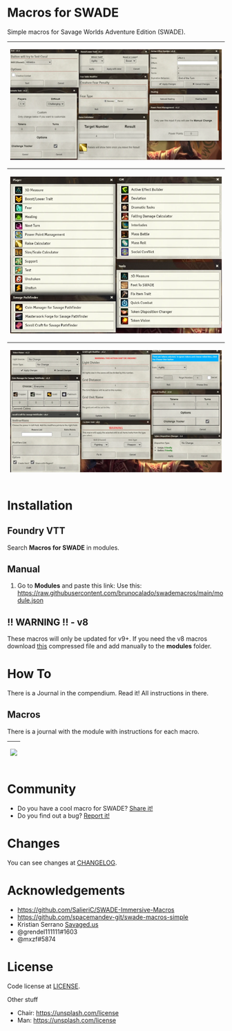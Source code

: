 # Macros for SWADE
Simple macros for Savage Worlds Adventure Edition (SWADE).

<table>
<thead>
  <tr>
    <th>
      <p align="center">
        <img width="800" src="docs/preview01.webp">
      </p>
    </th>
  </tr>
  <tr>
    <th>
      <p align="center">
        <img width="600" src="docs/macromanager.webp">
      </p>
    </th>    
  </tr>  
  <tr>
    <th>
      <p align="center">
        <img width="600" src="docs/preview03.webp">
      </p>
    </th>    
  </tr>    
</thead>
</table> 

# Installation

## Foundry VTT
Search **Macros for SWADE** in modules.

## Manual
1. Go to **Modules** and paste this link: 
Use this: https://raw.githubusercontent.com/brunocalado/swademacros/main/module.json

## !! WARNING !! - v8
These macros will only be updated for v9+. If you need the v8 macros download [this](https://github.com/brunocalado/swademacros/raw/main/v8/swademacros-v0.6.0.7z) compressed file and add manually to the **modules** folder.

# How To

There is a Journal in the compendium. Read it! All instructions in there.

## Macros

There is a journal with the module with instructions for each macro.

<table>
<thead>
  <tr>
    <th>
      <p align="center">
        <img width="300" src="docs/journaldocs.jpg">
      </p>
    </th>
  </tr>
</thead>
</table>

# Community
- Do you have a cool macro for SWADE? [Share it!](https://github.com/brunocalado/swademacros/issues)
- Do you find out a bug? [Report it!](https://github.com/brunocalado/swademacros/issues)

# Changes
You can see changes at [CHANGELOG](CHANGELOG.md).

# Acknowledgements
- https://github.com/SalieriC/SWADE-Immersive-Macros
- https://github.com/spacemandev-git/swade-macros-simple
- Kristian Serrano [Savaged.us](https://savaged.us/)
- @grendel111111#1603 
- @mxzf#5874

# License
Code license at [LICENSE](LICENSE).

Other stuff
- Chair: https://unsplash.com/license
- Man: https://unsplash.com/license